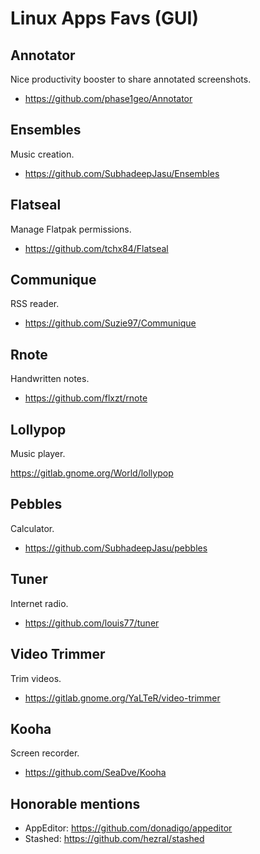 # Linux Apps Favs (GUI)

## Annotator

Nice productivity booster to share annotated screenshots.

* https://github.com/phase1geo/Annotator

## Ensembles

Music creation.

* https://github.com/SubhadeepJasu/Ensembles
	
## Flatseal

Manage Flatpak permissions.

* https://github.com/tchx84/Flatseal

## Communique

RSS reader.

* https://github.com/Suzie97/Communique

## Rnote

Handwritten notes.

* https://github.com/flxzt/rnote

## Lollypop

Music player.

https://gitlab.gnome.org/World/lollypop

## Pebbles

Calculator.

* https://github.com/SubhadeepJasu/pebbles

## Tuner

Internet radio.

* https://github.com/louis77/tuner

## Video Trimmer

Trim videos.

* https://gitlab.gnome.org/YaLTeR/video-trimmer

## Kooha

Screen recorder.

* https://github.com/SeaDve/Kooha

## Honorable mentions

* AppEditor: https://github.com/donadigo/appeditor
* Stashed: https://github.com/hezral/stashed
